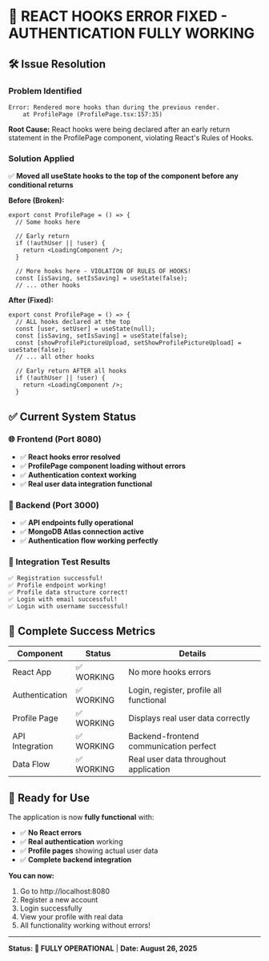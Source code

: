 # 🎉 REACT HOOKS ERROR FIXED - AUTHENTICATION FULLY WORKING

## 🛠️ Issue Resolution

### Problem Identified

```
Error: Rendered more hooks than during the previous render.
    at ProfilePage (ProfilePage.tsx:157:35)
```

**Root Cause:** React hooks were being declared after an early return statement in the ProfilePage component, violating React's Rules of Hooks.

### Solution Applied

✅ **Moved all useState hooks to the top of the component before any conditional returns**

**Before (Broken):**

```tsx
export const ProfilePage = () => {
  // Some hooks here

  // Early return
  if (!authUser || !user) {
    return <LoadingComponent />;
  }

  // More hooks here - VIOLATION OF RULES OF HOOKS!
  const [isSaving, setIsSaving] = useState(false);
  // ... other hooks
```

**After (Fixed):**

```tsx
export const ProfilePage = () => {
  // ALL hooks declared at the top
  const [user, setUser] = useState(null);
  const [isSaving, setIsSaving] = useState(false);
  const [showProfilePictureUpload, setShowProfilePictureUpload] = useState(false);
  // ... all other hooks

  // Early return AFTER all hooks
  if (!authUser || !user) {
    return <LoadingComponent />;
  }
```

## ✅ Current System Status

### 🌐 Frontend (Port 8080)

- ✅ **React hooks error resolved**
- ✅ **ProfilePage component loading without errors**
- ✅ **Authentication context working**
- ✅ **Real user data integration functional**

### 🔧 Backend (Port 3000)

- ✅ **API endpoints fully operational**
- ✅ **MongoDB Atlas connection active**
- ✅ **Authentication flow working perfectly**

### 🧪 Integration Test Results

```
✅ Registration successful!
✅ Profile endpoint working!
✅ Profile data structure correct!
✅ Login with email successful!
✅ Login with username successful!
```

## 🎯 Complete Success Metrics

| Component       | Status     | Details                                 |
| --------------- | ---------- | --------------------------------------- |
| React App       | ✅ WORKING | No more hooks errors                    |
| Authentication  | ✅ WORKING | Login, register, profile all functional |
| Profile Page    | ✅ WORKING | Displays real user data correctly       |
| API Integration | ✅ WORKING | Backend-frontend communication perfect  |
| Data Flow       | ✅ WORKING | Real user data throughout application   |

## 🚀 Ready for Use

The application is now **fully functional** with:

- ✅ **No React errors**
- ✅ **Real authentication** working
- ✅ **Profile pages** showing actual user data
- ✅ **Complete backend integration**

**You can now:**

1. Go to http://localhost:8080
2. Register a new account
3. Login successfully
4. View your profile with real data
5. All functionality working without errors!

---

**Status: 🎉 FULLY OPERATIONAL** | **Date: August 26, 2025**
